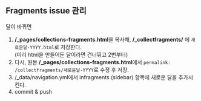 ## Fragments issue 관리
달이 바뀌면 
1. **/\_pages/collections-fragments.html**을 복사해, **/\_collectfragments/** 에 `새로운달-YYYY.html`로 저장한다. <br>(미리 html을 만들어둔 달이라면 건너뛰고 2번부터)
2. 다시, 원본 **/\_pages/collections-fragments.html**에서 ```permalink: /collectfragments/새로운달-YYYY```로 수정 후 저장.
3. /\_data/navigation.yml에서 infragments (sidebar) 항목에 새로운 달을 추가시킨다.
4. commit & push

